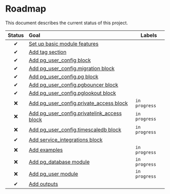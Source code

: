# Roadmap

This document describes the current status of this project.


| Status | Goal | Labels | 
| :---: | :--- | --- | 
| ✔ | [Set up basic module features]() || 
| ✔ | [Add tag section]() ||
| ✔ | [Add pg_user_config block]() ||
| ✔ | [Add pg_user_config.migration block]() ||
| ✔ | [Add pg_user_config.pg block]() ||
| ✔ | [Add pg_user_config.pgbouncer block]() ||
| ✔ | [Add pg_user_config.pglookout block]() ||
| ❌ | [Add pg_user_config.private_access block]() |`in progress`|
| ❌ | [Add pg_user_config.privatelink_access block]() |`in progress`|
| ❌ | [Add pg_user_config.timescaledb block]() |`in progress`|
| ✔ | [Add service_integrations block]() ||
| ❌ | [Add examples]() |`in progress`|
| ❌ | [Add pg_database module]() |`in progress`|
| ❌ | [Add pg_user module]() |`in progress`|
| ✔ | [Add outputs]() ||
